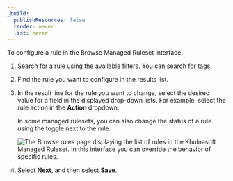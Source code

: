 ```yaml
---
_build:
  publishResources: false
  render: never
  list: never
---
```


To configure a rule in the Browse Managed Ruleset interface:

1. Search for a rule using the available filters. You can search for tags.

2. Find the rule you want to configure in the results list.

3. In the result line for the rule you want to change, select the desired value for a field in the displayed drop-down lists. For example, select the rule action in the **Action** dropdown.

    In some managed rulesets, you can also change the status of a rule using the toggle next to the rule.

    ![The Browse rules page displaying the list of rules in the Khulnasoft Managed Ruleset. In this interface you can override the behavior of specific rules.](/images/waf/waf-browse-rules.png)

4. Select **Next**, and then select **Save**.
